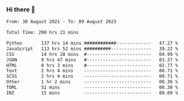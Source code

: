 ### Hi there 👋

<!--
**dominoto/dominoto** is a ✨ _special_ ✨ repository because its `README.md` (this file) appears on your GitHub profile.

Here are some ideas to get you started:

- 🔭 I’m currently working on ...
- 🌱 I’m currently learning ...
- 👯 I’m looking to collaborate on ...
- 🤔 I’m looking for help with ...
- 💬 Ask me about ...
- 📫 How to reach me: ...
- 😄 Pronouns: ...
- ⚡ Fun fact: ...
-->
<!--START_SECTION:waka-->

```txt
From: 30 August 2021 - To: 09 August 2023

Total Time: 290 hrs 21 mins

Python       137 hrs 14 mins ############-------------   47.27 %
JavaScript   113 hrs 52 mins ##########---------------   39.22 %
CSS          14 hrs 28 mins  #------------------------   04.99 %
JSON         9 hrs 47 mins   #------------------------   03.37 %
HTML         8 hrs 3 mins    #------------------------   02.77 %
Text         2 hrs 4 mins    -------------------------   00.71 %
SCSS         2 hrs 4 mins    -------------------------   00.71 %
Other        1 hr 2 mins     -------------------------   00.36 %
TOML         52 mins         -------------------------   00.30 %
INI          15 mins         -------------------------   00.09 %
```

<!--END_SECTION:waka-->
